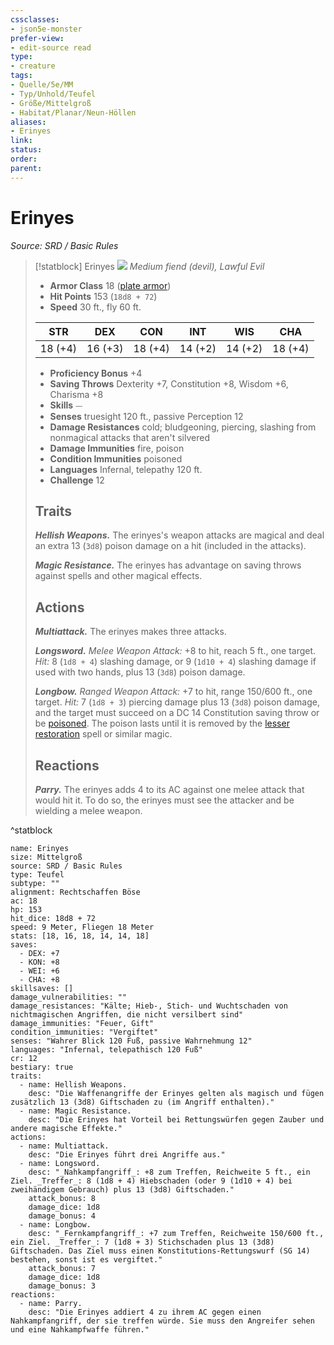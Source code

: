```yaml
---
cssclasses: 
- json5e-monster
prefer-view: 
- edit-source read
type: 
- creature
tags: 
- Quelle/5e/MM
- Typ/Unhold/Teufel
- Größe/Mittelgroß
- Habitat/Planar/Neun-Höllen
aliases: 
- Erinyes
link:
status:
order:
parent:
---
```

# Erinyes
*Source: SRD / Basic Rules*  

> [!statblock] Erinyes
> ![](compendium/bestiary/fiend/token/erinyes.png#token)
> *Medium fiend (devil), Lawful Evil*
> 
> - **Armor Class** 18  ([plate armor](compendium/items/plate-armor.md))
> - **Hit Points** 153 (`18d8 + 72`)
> - **Speed** 30 ft., fly 60 ft.
> 
> |STR|DEX|CON|INT|WIS|CHA|
> |:---:|:---:|:---:|:---:|:---:|:---:|
> |18 (+4)|16 (+3)|18 (+4)|14 (+2)|14 (+2)|18 (+4)|
> 
> - **Proficiency Bonus** +4
> - **Saving Throws** Dexterity +7, Constitution +8, Wisdom +6, Charisma +8
> - **Skills** ⏤
> - **Senses** truesight 120 ft., passive Perception 12
> - **Damage Resistances** cold; bludgeoning, piercing, slashing from nonmagical attacks that aren't silvered
> - **Damage Immunities** fire, poison
> - **Condition Immunities** poisoned
> - **Languages** Infernal, telepathy 120 ft.
> - **Challenge** 12
> 
> ## Traits
> 
> ***Hellish Weapons.*** The erinyes's weapon attacks are magical and deal an extra 13 (`3d8`) poison damage on a hit (included in the attacks).
> 
> ***Magic Resistance.*** The erinyes has advantage on saving throws against spells and other magical effects.
> 
> ## Actions
> 
> ***Multiattack.*** The erinyes makes three attacks.
> 
> ***Longsword.*** *Melee Weapon Attack:* +8 to hit, reach 5 ft., one target. *Hit:* 8 (`1d8 + 4`) slashing damage, or 9 (`1d10 + 4`) slashing damage if used with two hands, plus 13 (`3d8`) poison damage.
> 
> ***Longbow.*** *Ranged Weapon Attack:* +7 to hit, range 150/600 ft., one target. *Hit:* 7 (`1d8 + 3`) piercing damage plus 13 (`3d8`) poison damage, and the target must succeed on a DC 14 Constitution saving throw or be [poisoned](rules/conditions.md#poisoned). The poison lasts until it is removed by the [lesser restoration](compendium/spells/lesser-restoration.md) spell or similar magic.
> 
> ## Reactions
> 
> ***Parry.*** The erinyes adds 4 to its AC against one melee attack that would hit it. To do so, the erinyes must see the attacker and be wielding a melee weapon.

^statblock

```statblock
name: Erinyes
size: Mittelgroß
source: SRD / Basic Rules
type: Teufel
subtype: ""
alignment: Rechtschaffen Böse
ac: 18
hp: 153
hit_dice: 18d8 + 72
speed: 9 Meter, Fliegen 18 Meter
stats: [18, 16, 18, 14, 14, 18]
saves:
  - DEX: +7
  - KON: +8
  - WEI: +6
  - CHA: +8
skillsaves: []
damage_vulnerabilities: ""
damage_resistances: "Kälte; Hieb‑, Stich‑ und Wuchtschaden von nichtmagischen Angriffen, die nicht versilbert sind"
damage_immunities: "Feuer, Gift"
condition_immunities: "Vergiftet"
senses: "Wahrer Blick 120 Fuß, passive Wahrnehmung 12"
languages: "Infernal, telepathisch 120 Fuß"
cr: 12
bestiary: true
traits:
  - name: Hellish Weapons.
    desc: "Die Waffenangriffe der Erinyes gelten als magisch und fügen zusätzlich 13 (3d8) Giftschaden zu (im Angriff enthalten)."
  - name: Magic Resistance.
    desc: "Die Erinyes hat Vorteil bei Rettungswürfen gegen Zauber und andere magische Effekte."
actions:
  - name: Multiattack.
    desc: "Die Erinyes führt drei Angriffe aus."
  - name: Longsword.
    desc: "_Nahkampfangriff_: +8 zum Treffen, Reichweite 5 ft., ein Ziel. _Treffer_: 8 (1d8 + 4) Hiebschaden (oder 9 (1d10 + 4) bei zweihändigem Gebrauch) plus 13 (3d8) Giftschaden."
    attack_bonus: 8
    damage_dice: 1d8
    damage_bonus: 4
  - name: Longbow.
    desc: "_Fernkampfangriff_: +7 zum Treffen, Reichweite 150/600 ft., ein Ziel. _Treffer_: 7 (1d8 + 3) Stichschaden plus 13 (3d8) Giftschaden. Das Ziel muss einen Konstitutions-Rettungswurf (SG 14) bestehen, sonst ist es vergiftet."
    attack_bonus: 7
    damage_dice: 1d8
    damage_bonus: 3
reactions:
  - name: Parry.
    desc: "Die Erinyes addiert 4 zu ihrem AC gegen einen Nahkampfangriff, der sie treffen würde. Sie muss den Angreifer sehen und eine Nahkampfwaffe führen."
```